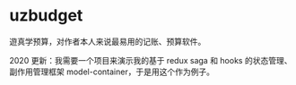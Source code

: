 # uzbudget
遊真学预算，对作者本人来说最易用的记账、预算软件。

2020 更新：我需要一个项目来演示我的基于 redux saga 和 hooks 的状态管理、副作用管理框架 model-container，于是用这个作为例子。

